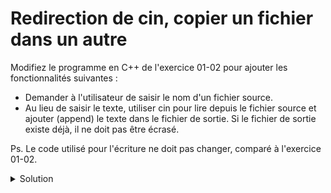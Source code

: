 # Redirection de cin, copier un fichier dans un autre

Modifiez le programme en C++ de l'exercice 01-02 pour ajouter les fonctionnalités suivantes :

- Demander à l'utilisateur de saisir le nom d'un fichier source.
- Au lieu de saisir le texte, utiliser cin pour lire depuis le fichier source et ajouter (append) le texte dans le fichier de sortie. Si le fichier de sortie existe déjà, il ne doit pas être écrasé.


Ps. Le code utilisé pour l'écriture ne doit pas changer, comparé à l'exercice 01-02.   

<details>
<summary>Solution</summary>

~~~cpp
#include <iostream>
#include <fstream>
#include <string>

bool lire_fichier(const std::string& nom_fichier){
    std::ifstream fichier_entree(nom_fichier);

    // Vérifiez si l'ouverture du fichier a réussi
    if (!fichier_entree) {
        return false;
    }

    while (fichier_entree) {
        std::string strInput;
        std::getline(fichier_entree, strInput); // lire une ligne
        std::cout << strInput << "\n";
    }

    fichier_entree.close();

    return true;
}

bool ecrire_fichier(const std::string& nom_fichier) {

    // Ouvrez le fichier en mode append
    std::ofstream fichier_sortie(nom_fichier, std::ios::app);

    // Vérifiez si l'ouverture du fichier a réussi
    if (!fichier_sortie) {
        std::cerr << "Erreur : Impossible d'ouvrir le fichier. \n";
        return false;
    }

    std::string texte;
    const std::string terminer = "#exit#";

    // Demandez à l'utilisateur de saisir du texte
    std::cout << "Entrez le texte à enregistrer dans le fichier (Ctrl+D ou #exit# pour terminer la saisie) :\n";
    while (std::getline(std::cin, texte)) {
        if (texte == terminer) break;
        // Écrivez le texte dans le fichier
        fichier_sortie << texte << std::endl;
    }

    // Fermez le fichier
    fichier_sortie.close();

    std::cout << "Le texte a été enregistré avec succès dans le fichier." << std::endl;

    return true;
}

int main() {
    std::string nom_fichier;

    // Demandez à l'utilisateur le nom du fichier où enregistrer le texte
    std::cout << "Entrez le nom du fichier où enregistrer le texte : ";
    std::getline(std::cin, nom_fichier);

    lire_fichier(nom_fichier);

    std::string nom_fichier_src;
    // Demandez à l'utilisateur le nom du fichier source
    std::cout << "Entrez le nom du fichier source : ";
    std::getline(std::cin, nom_fichier_src);

    std::ifstream fichier_entree(nom_fichier_src);

    // Vérifiez si l'ouverture du fichier a réussi
    if (!fichier_entree) {
        std::cerr << "Erreur : Impossible d'ouvrir le fichier. \n";
        return EXIT_FAILURE;
    }

    auto cin_buf = std::cin.rdbuf();
    std::cin.rdbuf(fichier_entree.rdbuf());

    ecrire_fichier(nom_fichier);

    std::cin.rdbuf(cin_buf);
    fichier_entree.close();


    return EXIT_SUCCESS;
}

~~~



</details>